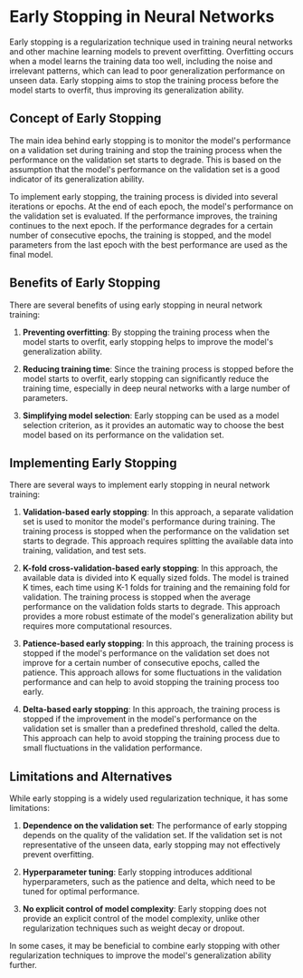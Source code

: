 # Early Stopping in Neural Networks

Early stopping is a regularization technique used in training neural networks and other machine learning models to prevent overfitting. Overfitting occurs when a model learns the training data too well, including the noise and irrelevant patterns, which can lead to poor generalization performance on unseen data. Early stopping aims to stop the training process before the model starts to overfit, thus improving its generalization ability.

## Concept of Early Stopping

The main idea behind early stopping is to monitor the model's performance on a validation set during training and stop the training process when the performance on the validation set starts to degrade. This is based on the assumption that the model's performance on the validation set is a good indicator of its generalization ability.

To implement early stopping, the training process is divided into several iterations or epochs. At the end of each epoch, the model's performance on the validation set is evaluated. If the performance improves, the training continues to the next epoch. If the performance degrades for a certain number of consecutive epochs, the training is stopped, and the model parameters from the last epoch with the best performance are used as the final model.

## Benefits of Early Stopping

There are several benefits of using early stopping in neural network training:

1. **Preventing overfitting**: By stopping the training process when the model starts to overfit, early stopping helps to improve the model's generalization ability.

2. **Reducing training time**: Since the training process is stopped before the model starts to overfit, early stopping can significantly reduce the training time, especially in deep neural networks with a large number of parameters.

3. **Simplifying model selection**: Early stopping can be used as a model selection criterion, as it provides an automatic way to choose the best model based on its performance on the validation set.

## Implementing Early Stopping

There are several ways to implement early stopping in neural network training:

1. **Validation-based early stopping**: In this approach, a separate validation set is used to monitor the model's performance during training. The training process is stopped when the performance on the validation set starts to degrade. This approach requires splitting the available data into training, validation, and test sets.

2. **K-fold cross-validation-based early stopping**: In this approach, the available data is divided into K equally sized folds. The model is trained K times, each time using K-1 folds for training and the remaining fold for validation. The training process is stopped when the average performance on the validation folds starts to degrade. This approach provides a more robust estimate of the model's generalization ability but requires more computational resources.

3. **Patience-based early stopping**: In this approach, the training process is stopped if the model's performance on the validation set does not improve for a certain number of consecutive epochs, called the patience. This approach allows for some fluctuations in the validation performance and can help to avoid stopping the training process too early.

4. **Delta-based early stopping**: In this approach, the training process is stopped if the improvement in the model's performance on the validation set is smaller than a predefined threshold, called the delta. This approach can help to avoid stopping the training process due to small fluctuations in the validation performance.

## Limitations and Alternatives

While early stopping is a widely used regularization technique, it has some limitations:

1. **Dependence on the validation set**: The performance of early stopping depends on the quality of the validation set. If the validation set is not representative of the unseen data, early stopping may not effectively prevent overfitting.

2. **Hyperparameter tuning**: Early stopping introduces additional hyperparameters, such as the patience and delta, which need to be tuned for optimal performance.

3. **No explicit control of model complexity**: Early stopping does not provide an explicit control of the model complexity, unlike other regularization techniques such as weight decay or dropout.

In some cases, it may be beneficial to combine early stopping with other regularization techniques to improve the model's generalization ability further.
